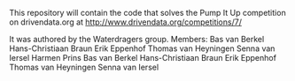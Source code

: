 This repository will contain the code that solves the Pump It Up competition on drivendata.org at http://www.drivendata.org/competitions/7/

It was authored by the Waterdragers group. Members:
Bas van Berkel
Hans-Christiaan Braun
Erik Eppenhof
Thomas van Heyningen 
Senna van Iersel
Harmen Prins
Bas van Berkel
Hans-Christiaan Braun
Erik Eppenhof
Thomas van Heyningen
Senna van Iersel
